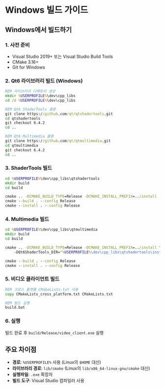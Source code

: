 # Windows 빌드 가이드

## Windows에서 빌드하기

### 1. 사전 준비

- Visual Studio 2019+ 또는 Visual Studio Build Tools
- CMake 3.16+
- Git for Windows

### 2. Qt6 라이브러리 빌드 (Windows)

```cmd
REM 라이브러리 디렉토리 생성
mkdir %USERPROFILE%\dev\cpp_libs
cd /d %USERPROFILE%\dev\cpp_libs

REM Qt6 ShaderTools 클론
git clone https://github.com/qt/qtshadertools.git
cd qtshadertools
git checkout 6.4.2
cd ..

REM Qt6 Multimedia 클론
git clone https://github.com/qt/qtmultimedia.git
cd qtmultimedia
git checkout 6.4.2
cd ..
```

### 3. ShaderTools 빌드

```cmd
cd %USERPROFILE%\dev\cpp_libs\qtshadertools
mkdir build
cd build

cmake .. -DCMAKE_BUILD_TYPE=Release -DCMAKE_INSTALL_PREFIX=../install
cmake --build . --config Release
cmake --install . --config Release
```

### 4. Multimedia 빌드

```cmd
cd %USERPROFILE%\dev\cpp_libs\qtmultimedia
mkdir build
cd build

cmake .. -DCMAKE_BUILD_TYPE=Release -DCMAKE_INSTALL_PREFIX=../install ^
    -DQt6ShaderTools_DIR="%USERPROFILE%\dev\cpp_libs\qtshadertools\install\lib\cmake\Qt6ShaderTools"

cmake --build . --config Release
cmake --install . --config Release
```

### 5. 비디오 클라이언트 빌드

```cmd
REM 크로스 플랫폼 CMakeLists.txt 사용
copy CMakeLists_cross_platform.txt CMakeLists.txt

REM 빌드 실행
build.bat
```

### 6. 실행

빌드 완료 후 `build/Release/video_client.exe` 실행

## 주요 차이점

- **경로**: `%USERPROFILE%` 사용 (Linux의 `$HOME` 대신)
- **라이브러리 경로**: `lib/cmake` (Linux의 `lib/x86_64-linux-gnu/cmake` 대신)
- **실행파일**: `.exe` 확장자
- **빌드 도구**: Visual Studio 컴파일러 사용